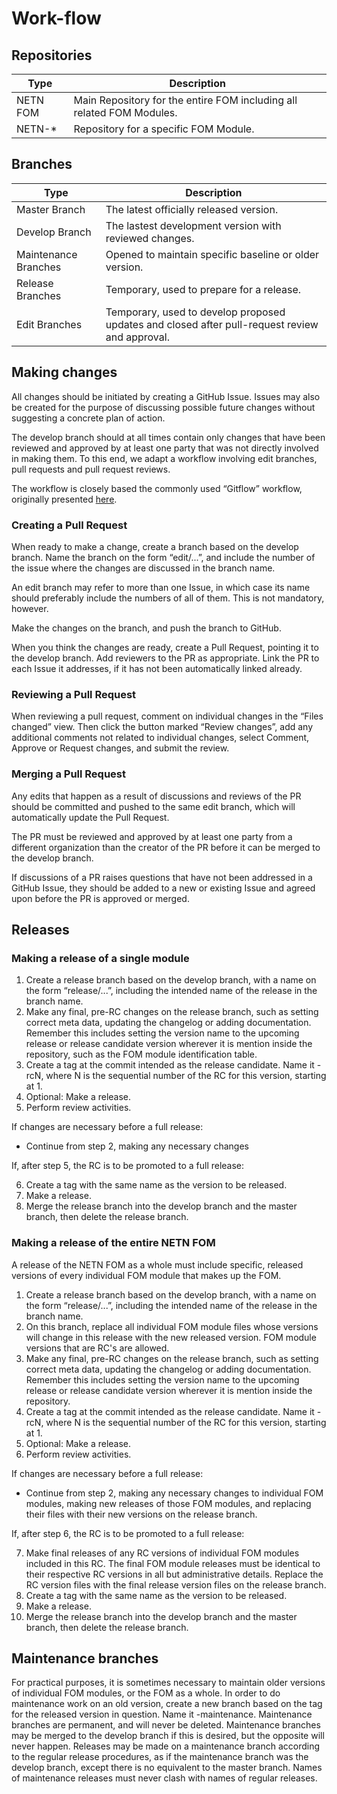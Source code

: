 # Work-flow

## Repositories
| Type | Description |
| ---| ---|
| NETN FOM  | Main Repository for the entire FOM including all related FOM Modules.|
| NETN-* | Repository for a specific FOM Module.|

## Branches

| Type | Description |
| ---| ---|
| Master Branch |The latest officially released version. |
| Develop Branch |The lastest development version with reviewed changes. |
| Maintenance Branches |Opened to maintain specific baseline or older version. |
| Release Branches |Temporary, used to prepare for a release.|
| Edit Branches |Temporary, used to develop proposed updates and closed after pull-request review and approval.|

## Making changes
All changes should be initiated by creating a GitHub Issue. Issues may also be created for the purpose of discussing possible future changes without suggesting a concrete plan of action.

The develop branch should at all times contain only changes that have been reviewed and approved by at least one party that was not directly involved in making them. To this end, we adapt a workflow involving edit branches, pull requests and pull request reviews.

The workflow is closely based the commonly used “Gitflow” workflow, originally presented [here](https://nvie.com/posts/a-successful-git-branching-model/).

### Creating a Pull Request
When ready to make a change, create a branch based on the develop branch. Name the branch on the form “edit/...”, and include the number of the issue where the changes are discussed in the branch name.

An edit branch may refer to more than one Issue, in which case its name should preferably include the numbers of all of them. This is not mandatory, however.

Make the changes on the branch, and push the branch to GitHub.

When you think the changes are ready, create a Pull Request, pointing it to the develop branch. Add reviewers to the PR as appropriate. Link the PR to each Issue it addresses, if it has not been automatically linked already.

### Reviewing a Pull Request
When reviewing a pull request, comment on individual changes in the “Files changed” view. Then click the button marked “Review changes”, add any additional comments not related to individual changes, select Comment, Approve or Request changes, and submit the review.

### Merging a Pull Request
Any edits that happen as a result of discussions and reviews of the PR should be committed and pushed to the same edit branch, which will automatically update the Pull Request.

The PR must be reviewed and approved by at least one party from a different organization than the creator of the PR before it can be merged to the develop branch.

If discussions of a PR raises questions that have not been addressed in a GitHub Issue, they should be added to a new or existing Issue and agreed upon before the PR is approved or merged.

## Releases
### Making a release of a single module
1. Create a release branch based on the develop branch, with a name on the form “release/...”, including the intended name of the release in the branch name.
2. Make any final, pre-RC changes on the release branch, such as setting correct meta data, updating the changelog or adding documentation. Remember this includes setting the version name to the upcoming release or release candidate version wherever it is mention inside the repository, such as the FOM module identification table.
3. Create a tag at the commit intended as the release candidate. Name it <version-name>-rcN, where N is the sequential number of the RC for this version, starting at 1.
4. Optional: Make a release.
5. Perform review activities.

If changes are necessary before a full release:

* Continue from step 2, making any necessary changes

If, after step 5, the RC is to be promoted to a full release:

6. Create a tag with the same name as the version to be released.
7. Make a release.
8. Merge the release branch into the develop branch and the master branch, then delete the release branch.

### Making a release of the entire NETN FOM
A release of the NETN FOM as a whole must include specific, released versions of every individual FOM module that makes up the FOM.

1. Create a release branch based on the develop branch, with a name on the form “release/...”, including the intended name of the release in the branch name.
2. On this branch, replace all individual FOM module files whose versions will change in this release with the new released version. FOM module versions that are RC's are allowed.
3. Make any final, pre-RC changes on the release branch, such as setting correct meta data, updating the changelog or adding documentation. Remember this includes setting the version name to the upcoming release or release candidate version wherever it is mention inside the repository.
4. Create a tag at the commit intended as the release candidate. Name it <version-name>-rcN, where N is the sequential number of the RC for this version, starting at 1.
5. Optional: Make a release.
6. Perform review activities.

If changes are necessary before a full release:

* Continue from step 2, making any necessary changes to individual FOM modules, making new releases of those FOM modules, and replacing their files with their new versions on the release branch.

If, after step 6, the RC is to be promoted to a full release:

7. Make final releases of any RC versions of individual FOM modules included in this RC. The final FOM module releases must be identical to their respective RC versions in all but administrative details. Replace the RC version files with the final release version files on the release branch.
8. Create a tag with the same name as the version to be released.
9. Make a release.
10. Merge the release branch into the develop branch and the master branch, then delete the release branch.

## Maintenance branches
For practical purposes, it is sometimes necessary to maintain older versions of individual FOM modules, or the FOM as a whole. In order to do maintenance work on an old version, create a new branch based on the tag for the released version in question. Name it <base-version-name>-maintenance. Maintenance branches are permanent, and will never be deleted. Maintenance branches may be merged to the develop branch if this is desired, but the opposite will never happen. Releases may be made on a maintenance branch according to the regular release procedures, as if the maintenance branch was the develop branch, except there is no equivalent to the master branch. Names of maintenance releases must never clash with names of regular releases.